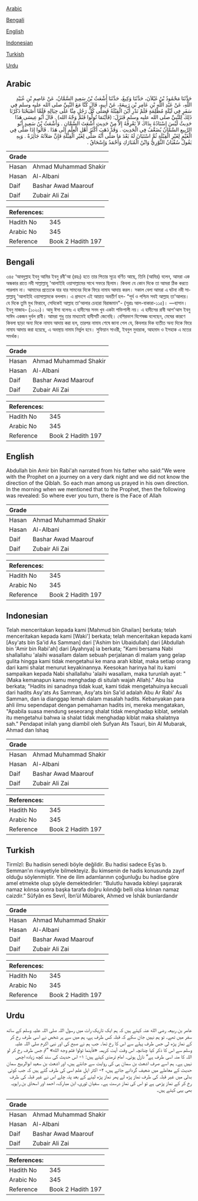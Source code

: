 [Arabic](#arabic)

[Bengali](#bengali)

[English](#english)

[Indonesian](#indonesian)

[Turkish](#turkish)

[Urdu](#urdu)

## Arabic


<div dir="rtl" lang="ar" style={{fontSize:'larger',backgroundColor:'#f8f9fa',padding:20}}>
حَدَّثَنَا مَحْمُودُ بْنُ غَيْلاَنَ، حَدَّثَنَا وَكِيعٌ، حَدَّثَنَا أَشْعَثُ بْنُ سَعِيدٍ السَّمَّانُ، عَنْ عَاصِمِ بْنِ عُبَيْدِ اللَّهِ، عَنْ عَبْدِ اللَّهِ بْنِ عَامِرِ بْنِ رَبِيعَةَ، عَنْ أَبِيهِ، قَالَ كُنَّا مَعَ النَّبِيِّ صلى الله عليه وسلم فِي سَفَرٍ فِي لَيْلَةٍ مُظْلِمَةٍ فَلَمْ نَدْرِ أَيْنَ الْقِبْلَةُ فَصَلَّى كُلُّ رَجُلٍ مِنَّا عَلَى حِيَالِهِ فَلَمَّا أَصْبَحْنَا ذَكَرْنَا ذَلِكَ لِلنَّبِيِّ صلى الله عليه وسلم فَنَزَلَ‏:‏ ‏(‏فَأَيْنَمَا تُولُّوا فَثَمَّ وَجْهُ الله‏)‏ ‏.‏ قَالَ أَبُو عِيسَى هَذَا حَدِيثٌ لَيْسَ إِسْنَادُهُ بِذَاكَ لاَ نَعْرِفُهُ إِلاَّ مِنْ حَدِيثِ أَشْعَثَ السَّمَّانِ ‏.‏ وَأَشْعَثُ بْنُ سَعِيدٍ أَبُو الرَّبِيعِ السَّمَّانُ يُضَعَّفُ فِي الْحَدِيثِ ‏.‏ وَقَدْ ذَهَبَ أَكْثَرُ أَهْلِ الْعِلْمِ إِلَى هَذَا ‏.‏ قَالُوا إِذَا صَلَّى فِي الْغَيْمِ لِغَيْرِ الْقِبْلَةِ ثُمَّ اسْتَبَانَ لَهُ بَعْدَ مَا صَلَّى أَنَّهُ صَلَّى لِغَيْرِ الْقِبْلَةِ فَإِنَّ صَلاَتَهُ جَائِزَةٌ ‏.‏ وَبِهِ يَقُولُ سُفْيَانُ الثَّوْرِيُّ وَابْنُ الْمُبَارَكِ وَأَحْمَدُ وَإِسْحَاقُ ‏.‏
</div>
<div style={{backgroundColor:'#f8f9fa',padding:20, marginBottom: 10}}><table> <thead> <tr> <th>Grade</th> <th></th> </tr> </thead> <tbody> <tr><td>Hasan</td><td>Ahmad Muhammad Shakir</td></tr><tr><td>Hasan</td><td>Al-Albani</td></tr><tr><td>Daif</td><td>Bashar Awad Maarouf</td></tr><tr><td>Daif</td><td>Zubair Ali Zai</td></tr></tbody></table><table> <thead> <tr> <th>References:</th> <th></th> </tr> </thead> <tbody><tr><td>Hadith No</td><td>345</td></tr><tr><td>Arabic No</td><td>345</td></tr><tr><td>Reference</td><td>Book 2 Hadith 197</td></tr></tbody></table></div>

## Bengali


<div dir="ltr" lang="bn" style={{fontSize:'larger',backgroundColor:'#f8f9fa',padding:20}}>
৩৪৫ ‘আবদুল্লাহ ইবনু আমির ইবনু রবী'আ (রহঃ) হতে তার পিতার সূত্রে বর্ণিত আছে, তিনি (আমির) বলেন, আমরা এক অন্ধকার রাতে নবী সাল্লাল্লাহু 'আলাইহি ওয়াসাল্লামের সাথে সফরে ছিলাম। কিবলা যে কোন দিকে তা আমরা ঠিক করতে পারলাম না। আমাদের প্রত্যেকে যার যার সামনের দিকে ফিরে নামায আদায় করল। সকাল বেলা আমরা এ ঘটনা নবী সাল্লাল্লাহু 'আলাইহি ওয়াসাল্লামকে বললাম। এ প্রসংগে এই আয়াত অবতীর্ণ হল- “পূর্ব ও পশ্চিম সবই আল্লাহ তা'আলার। যে দিকে তুমি মুখ ফিরাবে, সেদিকেই আল্লাহ তা'আলার চেহারা বিরাজমান"- (সূরাঃ আল-বাকারা-১১৫)। —হাসান। ইবনু মাজাহ– (১০২০)। আবু ঈসা বলেনঃ এ হাদীসের সনদ খুব একটা শক্তিশালী নয়। এ হাদীসের রাবী আশ'আস ইবনু সাঈদ একজন দুর্বল রাবী। আমরা শুধু তার মাধ্যমেই হাদীসটি জেনেছি। বেশিরভাগ বিশেষজ্ঞ বলেছেন, মেঘের কারণে কিবলা ছাড়া অন্য দিকে নামায আদায় করা হল, তারপর নামায শেষে জানা গেল যে, কিবলার দিক ব্যতীত অন্য দিকে ফিরে নামায আদায় করা হয়েছে, এ অবস্থায় নামায নির্ভুল হবে। সুফিয়ান সাওরী, ইবনুল মুবারাক, আহমাদ ও ইসহাক এ মতের সমর্থক।
</div>
<div style={{backgroundColor:'#f8f9fa',padding:20, marginBottom: 10}}><table> <thead> <tr> <th>Grade</th> <th></th> </tr> </thead> <tbody> <tr><td>Hasan</td><td>Ahmad Muhammad Shakir</td></tr><tr><td>Hasan</td><td>Al-Albani</td></tr><tr><td>Daif</td><td>Bashar Awad Maarouf</td></tr><tr><td>Daif</td><td>Zubair Ali Zai</td></tr></tbody></table><table> <thead> <tr> <th>References:</th> <th></th> </tr> </thead> <tbody><tr><td>Hadith No</td><td>345</td></tr><tr><td>Arabic No</td><td>345</td></tr><tr><td>Reference</td><td>Book 2 Hadith 197</td></tr></tbody></table></div>

## English


<div dir="ltr" lang="en" style={{fontSize:'larger',backgroundColor:'#f8f9fa',padding:20}}>
Abdullah bin Amir bin Rabi'ah narrated from his father who said:"We were with the Prophet on a journey on a very dark night and we did not know the direction of the Qiblah. So each man among us prayed in his own direction. In the morning when we mentioned that to the Prophet, then the following was revealed: So where ever you turn, there is the Face of Allah
</div>
<div style={{backgroundColor:'#f8f9fa',padding:20, marginBottom: 10}}><table> <thead> <tr> <th>Grade</th> <th></th> </tr> </thead> <tbody> <tr><td>Hasan</td><td>Ahmad Muhammad Shakir</td></tr><tr><td>Hasan</td><td>Al-Albani</td></tr><tr><td>Daif</td><td>Bashar Awad Maarouf</td></tr><tr><td>Daif</td><td>Zubair Ali Zai</td></tr></tbody></table><table> <thead> <tr> <th>References:</th> <th></th> </tr> </thead> <tbody><tr><td>Hadith No</td><td>345</td></tr><tr><td>Arabic No</td><td>345</td></tr><tr><td>Reference</td><td>Book 2 Hadith 197</td></tr></tbody></table></div>

## Indonesian


<div dir="ltr" lang="id" style={{fontSize:'larger',backgroundColor:'#f8f9fa',padding:20}}>
Telah menceritakan kepada kami [Mahmud bin Ghailan] berkata; telah menceritakan kepada kami [Waki'] berkata; telah menceritakan kepada kami [Asy'ats bin Sa'id As Samman] dari ['Ashim bin Ubaidullah] dari [Abdullah bin 'Amir bin Rabi'ah] dari [Ayahnya] ia berkata; "Kami bersama Nabi shallallahu 'alaihi wasallam dalam sebuah perjalanan di malam yang gelap gulita hingga kami tidak mengetahui ke mana arah kiblat, maka setiap orang dari kami shalat menurut keyakinannya. Keesokan harinya hal itu kami sampaikan kepada Nabi shallallahu 'alaihi wasallam, maka turunlah ayat: "(Maka kemanapun kamu menghadap di situlah wajah Allah)." Abu Isa berkata; "Hadits ini sanadnya tidak kuat, kami tidak mengetahuinya kecuali dari hadits Asy'ats As Samman, Asy'ats bin Sa'id adalah Abu Ar Rabi' As Samman, dan ia dianggap lemah dalam masalah hadits. Kebanyakan para ahli ilmu sependapat dengan pemahaman hadits ini, mereka mengatakan, "Apabila suasa mendung seseorang shalat tidak menghadap kiblat, setelah itu mengetahui bahwa ia shalat tidak menghadap kiblat maka shalatnya sah." Pendapat inilah yang diambil oleh Sufyan Ats Tsauri, bin Al Mubarak, Ahmad dan Ishaq
</div>
<div style={{backgroundColor:'#f8f9fa',padding:20, marginBottom: 10}}><table> <thead> <tr> <th>Grade</th> <th></th> </tr> </thead> <tbody> <tr><td>Hasan</td><td>Ahmad Muhammad Shakir</td></tr><tr><td>Hasan</td><td>Al-Albani</td></tr><tr><td>Daif</td><td>Bashar Awad Maarouf</td></tr><tr><td>Daif</td><td>Zubair Ali Zai</td></tr></tbody></table><table> <thead> <tr> <th>References:</th> <th></th> </tr> </thead> <tbody><tr><td>Hadith No</td><td>345</td></tr><tr><td>Arabic No</td><td>345</td></tr><tr><td>Reference</td><td>Book 2 Hadith 197</td></tr></tbody></table></div>

## Turkish


<div dir="ltr" lang="tr" style={{fontSize:'larger',backgroundColor:'#f8f9fa',padding:20}}>
Tirmîzî: Bu hadisin senedi böyle değildir. Bu hadisi sadece Eş’as b. Semman’ın rivayetiyle bilmekteyiz. Bu kimsenin de hadis konusunda zayıf olduğu söylenmiştir. Yine de ilim adamlarının çoğunluğu bu hadise göre amel etmekte olup şöyle demektedirler: “Bulutlu havada kıbleyi şaşırarak namaz kılınsa sonra başka tarafa doğru kılındığı belli olsa kılınan namaz caizdir.” Sûfyân es Sevrî, İbn’ül Mübarek, Ahmed ve İshâk bunlardandır
</div>
<div style={{backgroundColor:'#f8f9fa',padding:20, marginBottom: 10}}><table> <thead> <tr> <th>Grade</th> <th></th> </tr> </thead> <tbody> <tr><td>Hasan</td><td>Ahmad Muhammad Shakir</td></tr><tr><td>Hasan</td><td>Al-Albani</td></tr><tr><td>Daif</td><td>Bashar Awad Maarouf</td></tr><tr><td>Daif</td><td>Zubair Ali Zai</td></tr></tbody></table><table> <thead> <tr> <th>References:</th> <th></th> </tr> </thead> <tbody><tr><td>Hadith No</td><td>345</td></tr><tr><td>Arabic No</td><td>345</td></tr><tr><td>Reference</td><td>Book 2 Hadith 197</td></tr></tbody></table></div>

## Urdu


<div dir="rtl" lang="ur" style={{fontSize:'larger',backgroundColor:'#f8f9fa',padding:20}}>
عامر بن ربیعہ رضی الله عنہ کہتے ہیں کہ ہم ایک تاریک رات میں رسول اللہ صلی اللہ علیہ وسلم کے ساتھ سفر میں تھے۔ تو ہم نہیں جان سکے کہ قبلہ کس طرف ہے، ہم میں سے ہر شخص نے اسی طرف رخ کر کے نماز پڑھ لی جس طرف پہلے سے اس کا رخ تھا۔ جب ہم نے صبح کی اور نبی اکرم صلی اللہ علیہ وسلم سے اس کا ذکر کیا چنانچہ اس وقت آیت کریمہ «‏فأينما تولوا فثم وجه الله‏» ”تم جس طرف رخ کر لو اللہ کا منہ اسی طرف ہے“ نازل ہوئی۔ امام ترمذی کہتے ہیں: ۱- اس حدیث کی سند کچھ زیادہ اچھی نہیں ہے۔ ہم اسے صرف اشعث بن سمان ہی کی روایت سے جانتے ہیں، اور اشعث بن سعید ابوالربیع سمان حدیث کے معاملے میں ضعیف گردانے جاتے ہیں، ۲- اکثر اہل علم اسی کی طرف گئے ہیں کہ جب کوئی بدلی میں غیر قبلہ کی طرف نماز پڑھ لے پھر نماز پڑھ لینے کے بعد پتہ چلے اس نے غیر قبلہ کی طرف رخ کر کے نماز پڑھی ہے تو اس کی نماز درست ہے۔ سفیان ثوری، ابن مبارک، احمد اور اسحاق بن راہویہ بھی یہی کہتے ہیں۔
</div>
<div style={{backgroundColor:'#f8f9fa',padding:20, marginBottom: 10}}><table> <thead> <tr> <th>Grade</th> <th></th> </tr> </thead> <tbody> <tr><td>Hasan</td><td>Ahmad Muhammad Shakir</td></tr><tr><td>Hasan</td><td>Al-Albani</td></tr><tr><td>Daif</td><td>Bashar Awad Maarouf</td></tr><tr><td>Daif</td><td>Zubair Ali Zai</td></tr></tbody></table><table> <thead> <tr> <th>References:</th> <th></th> </tr> </thead> <tbody><tr><td>Hadith No</td><td>345</td></tr><tr><td>Arabic No</td><td>345</td></tr><tr><td>Reference</td><td>Book 2 Hadith 197</td></tr></tbody></table></div>